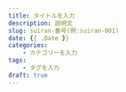 ```yaml
---
title: タイトルを入力
description: 説明文
slug: suiran-番号(例:suiran-001)
date: {{ .Date }}
categories:
    - カテゴリーを入力
tags:
    - タグを入力
draft: true
---
```

